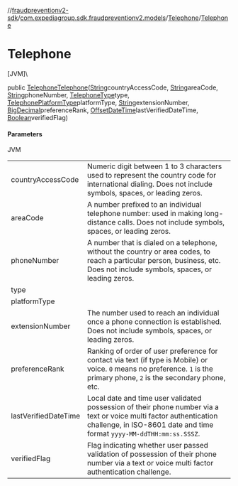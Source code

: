 //[fraudpreventionv2-sdk](../../../index.md)/[com.expediagroup.sdk.fraudpreventionv2.models](../index.md)/[Telephone](index.md)/[Telephone](-telephone.md)

# Telephone

[JVM]\

public [Telephone](index.md)[Telephone](-telephone.md)([String](https://docs.oracle.com/javase/8/docs/api/java/lang/String.html)countryAccessCode, [String](https://docs.oracle.com/javase/8/docs/api/java/lang/String.html)areaCode, [String](https://docs.oracle.com/javase/8/docs/api/java/lang/String.html)phoneNumber, [TelephoneType](../-telephone-type/index.md)type, [TelephonePlatformType](../-telephone-platform-type/index.md)platformType, [String](https://docs.oracle.com/javase/8/docs/api/java/lang/String.html)extensionNumber, [BigDecimal](https://docs.oracle.com/javase/8/docs/api/java/math/BigDecimal.html)preferenceRank, [OffsetDateTime](https://docs.oracle.com/javase/8/docs/api/java/time/OffsetDateTime.html)lastVerifiedDateTime, [Boolean](https://docs.oracle.com/javase/8/docs/api/java/lang/Boolean.html)verifiedFlag)

#### Parameters

JVM

| | |
|---|---|
| countryAccessCode | Numeric digit between 1 to 3 characters used to represent the country code for international dialing.  Does not include symbols, spaces, or leading zeros. |
| areaCode | A number prefixed to an individual telephone number: used in making long-distance calls.  Does not include symbols, spaces, or leading zeros. |
| phoneNumber | A number that is dialed on a telephone, without the country or area codes, to reach a particular person, business, etc.  Does not include symbols, spaces, or leading zeros. |
| type |
| platformType |
| extensionNumber | The number used to reach an individual once a phone connection is established.  Does not include symbols, spaces, or leading zeros. |
| preferenceRank | Ranking of order of user preference for contact via text (if type is Mobile) or voice.  `0` means no preference.  `1` is the primary phone, `2` is the secondary phone, etc. |
| lastVerifiedDateTime | Local date and time user validated possession of their phone number via a text or voice multi factor authentication challenge, in ISO-8601 date and time format `yyyy-MM-ddTHH:mm:ss.SSSZ`. |
| verifiedFlag | Flag indicating whether user passed validation of possession of their phone number via a text or voice multi factor authentication challenge. |

